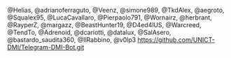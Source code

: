 @Helias, @adrianoferraguto, @Veenz, @simone989, @TkdAlex, @aegroto, @Squalex95, @LucaCavallaro, @Pierpaolo791, @Wornairz, @herbrant, @RayperZ, @margazz, @BeastHunter19, @D4ed4lUS, @Warcreed, @TendTo, @Adrenoid, @dcariotti, @datalux, @SalAsero, @bastardo\_saudita360, @IlRabbino, @v0lp3
https://github.com/UNICT-DMI/Telegram-DMI-Bot.git
